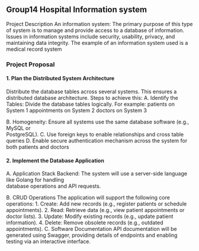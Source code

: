 ## Group14 Hospital Information system


Project Description
 An information system: The primary purpose of this type of system is to manage and provide access to a database of information. Issues in information systems include security, usability, privacy, and maintaining data integrity. The example of an information system used is a medical record system 



### Project Proposal

#### 1. Plan the Distributed System Architecture
Distribute the database tables across several systems. This ensures a distributed database architecture. Steps to achieve this:
A.	Identify the Tables:
 Divide the database tables logically. For example:
	 patients on System 1
	appointments on System 2
	doctors on System 3

B.	 Homogeneity: Ensure all systems use the same database software (e.g., MySQL or    
  PostgreSQL).
C.	 Use foreign keys to enable relationships and cross table queries 
D.	Enable secure authentication mechanism across the system for both patients and doctors

#### 2. Implement the Database Application

A. Application Stack
    Backend: The system will use a server-side language like Golang for handling     
    database operations and API requests.

B. CRUD Operations
    The application will support the following core operations:
        1.	Create: Add new records (e.g., register patients or schedule appointments).
        2.	Read: Retrieve data (e.g., view patient appointments or doctor lists).
        3.	Update: Modify existing records (e.g., update patient information).
        4.	Delete: Remove obsolete records (e.g., outdated appointments).
C. Software Documentation
    API documentation will be generated using Swagger, providing details of endpoints and enabling testing via 
    an interactive interface.



